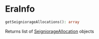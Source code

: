 # EraInfo

```php
getSeigniorageAllocations(): array
```
Returns list of [SeigniorageAllocation](SeigniorageAllocation.md) objects
